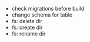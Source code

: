 - check migrations before build
- change schema for table
- fs: delete dir
- fs: create dir
- fs: rename dir